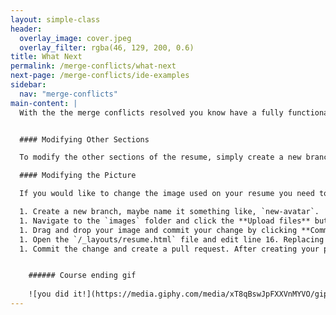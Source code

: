 ```yaml
---
layout: simple-class
header:
  overlay_image: cover.jpeg
  overlay_filter: rgba(46, 129, 200, 0.6)
title: What Next
permalink: /merge-conflicts/what-next
next-page: /merge-conflicts/ide-examples
sidebar:
  nav: "merge-conflicts"
main-content: |
  With the the merge conflicts resolved you know have a fully functional GitHub Pages based resume.


  #### Modifying Other Sections

  To modify the other sections of the resume, simply create a new branch and modify the the files found in the `/_data` folder. For instance, to modify the projects section, edit the `/_data/projects.yml` file. After making your changes, create a new pull request with your branch and merge your changes.

  #### Modifying the Picture

  If you would like to change the image used on your resume you need to perform a few actions.

  1. Create a new branch, maybe name it something like, `new-avatar`.
  1. Navigate to the `images` folder and click the **Upload files** button.
  1. Drag and drop your image and commit your change by clicking **Commit changes**.
  1. Open the `/_layouts/resume.html` file and edit line 16. Replacing `images/bob-avatar.jpg` with `images/YourFileName`.
  1. Commit the change and create a pull request. After creating your pull request **merge** and **delete the branch**.


    ###### Course ending gif
    
    ![you did it!](https://media.giphy.com/media/xT8qBswJpFXXVnMYVO/giphy.gif)
---
```

